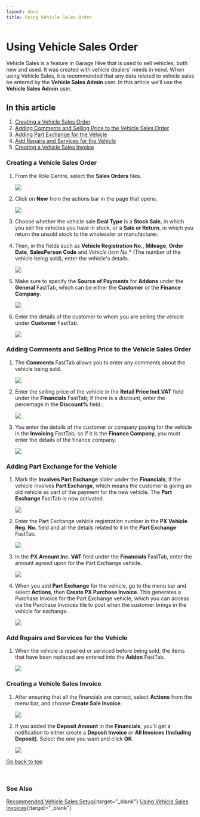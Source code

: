 ```yaml
---
layout: docs
title: Using Vehicle Sales Order
---
```


<a name="top"></a>

# Using Vehicle Sales Order
Vehicle Sales is a feature in Garage Hive that is used to sell vehicles, both new and used. It was created with vehicle dealers' needs in mind.
When using Vehicle Sales, it is recommended that any data related to vehicle sales be entered by the **Vehicle Sales Admin** user. In this article we'll use the **Vehicle Sales Admin** user.

## In this article
1. [Creating a Vehicle Sales Order](#creating-a-vehicle-sales-order)
2. [Adding Comments and Selling Price to the Vehicle Sales Order](#adding-comments-and-selling-price-to-the-vehicle-sales-order)
3. [Adding Part Exchange for the Vehicle](#adding-part-exchange-for-the-vehicle)
4. [Add Repairs and Services for the Vehicle](#add-repairs-and-services-for-the-vehicle)
5. [Creating a Vehicle Sales Invoice](#creating-a-vehicle-sales-invoice)

### Creating a Vehicle Sales Order
1. From the Role Centre, select the **Sales Orders** tiles.

   ![](media/garagehive-vehicle-sales-order15.png)

2. Click on **New** from the actions bar in the page that opens.

   ![](media/garagehive-vehicle-sales-order1.png)

3. Choose whether the vehicle sale **Deal Type** is a **Stock Sale**, in which you sell the vehicles you have in stock, or a **Sale or Return**, in which you return the unsold stock to the wholesaler or manufacturer.
4. Then, in the fields such as **Vehicle Registration No.**, **Mileage**, **Order Date**, **SalesPerson Code** and *Vehicle Item No.** (The number of the vehicle being sold), enter the vehicle's details.
   
   ![](media/garagehive-vehicle-sales-order2.png)

5. Make sure to specify the **Source of Payments** for **Addons** under the **General** FastTab, which can be either the **Customer** or the **Finance Company**.

   ![](media/garagehive-vehicle-sales-order3.png)

6. Enter the details of the customer to whom you are selling the vehicle under **Customer** FastTab.

   ![](media/garagehive-vehicle-sales-order4.png)

### Adding Comments and Selling Price to the Vehicle Sales Order
1. The **Comments** FastTab allows you to enter any comments about the vehicle being sold.

   ![](media/garagehive-vehicle-sales-order5.png)

2. Enter the selling price of the vehicle in the **Retail Price Incl.VAT** field under the **Financials** FastTab; if there is a discount, enter the percentage in the **Discount%** field.

   ![](media/garagehive-vehicle-sales-order6.png)

3. You enter the details of the customer or company paying for the vehicle in the **Invoicing** FastTab, so if it is the **Finance Company**, you must enter the details of the finance company.

   ![](media/garagehive-vehicle-sales-order11.png)

### Adding Part Exchange for the Vehicle
1. Mark the **Involves Part Exchange** slider under the **Financials**, if the vehicle involves **Part Exchange**, which means the customer is giving an old vehicle as part of the payment for the new vehicle. The **Part Exchange** FastTab is now activated.

   ![](media/garagehive-vehicle-sales-order7.png)

2. Enter the Part Exchange vehicle registration number in the **PX Vehicle Reg. No.** field and all the details related to it in the **Part Exchange** FastTab.

   ![](media/garagehive-vehicle-sales-order8.png)

3. In the **PX Amount Inc. VAT** field under the **Financials** FastTab, enter the amount agreed upon for the Part Exchange vehicle.

   ![](media/garagehive-vehicle-sales-order9.png)

4. When you add **Part Exchange** for the vehicle, go to the menu bar and select **Actions**, then **Create PX Purchase Invoice**. This generates a Purchase Invoice for the Part Exchange vehicle, which you can access via the Purchase Invoices tile to post when the customer brings in the vehicle for exchange.

   ![](media/garagehive-vehicle-sales-order12.png)

### Add Repairs and Services for the Vehicle
1. When the vehicle is repaired or serviced before being sold, the items that have been replaced are entered into the **Addon** FastTab.

   ![](media/garagehive-vehicle-sales-order10.png)

### Creating a Vehicle Sales Invoice
1. After ensuring that all the financials are correct, select **Actions** from the menu bar, and choose **Create Sale Invoice**.

   ![](media/garagehive-vehicle-sales-order13.png)

2. If you added the **Deposit Amount** in the **Financials**, you'll get a notification to either create a **Deposit Invoice** or **All Invoices (Including Deposit)**. Select the one you want and click **OK**.

   ![](media/garagehive-vehicle-sales-order14.png)


[Go back to top](#top)

<br>

### **See Also**
[Recommended Vehicle Sales Setup](garagehive-vehicle-sales-setup.html){:target="_blank"}
[Using Vehicle Sales Invoices](garagehive-vehicle-sales-invoices.html){:target="_blank"}